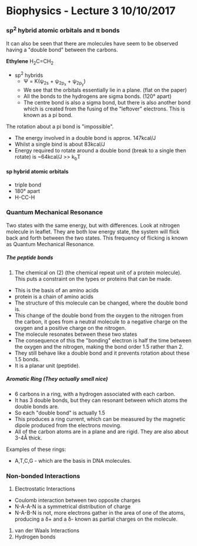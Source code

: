 # Biophysics - Lecture 3 10/10/2017

### sp<sup>2</sup> hybrid atomic orbitals and &pi; bonds

It can also be seen that there are molecules have seem to be observed having a "double bond" between the carbons.

**Ethylene** H<sub>2</sub>C=CH<sub>2</sb>

- sp<sup>2</sup> hybrids
  - &Psi; = K(&psi;<sub>2s</sub> + &psi;<sub>2p<sub>x</sub></sub> + &psi;<sub>2p<sub>y</sub></sub>)
  - We see that the orbitals essentially lie in a plane. (flat on the paper)
  - All the bonds to the hydrogens are sigma bonds. (120&deg; apart)
  - The centre bond is also a sigma bond, but there is also another bond which is created from the fusing of the "leftover" electrons. This is known as a pi bond.

The rotation about a pi bond is "impossible".
 - The energy involved in a double bond is approx. 147kcal/J
 - Whilst a single bind is about 83kcal/J
 - Energy required to rotate around a double bond (break to a single then rotate) is ~64kcal/J >> k<sub>b</sub>T

#### sp hybrid atomic orbitals

- triple bond
- 180&deg; apart
- H-C<triple line>C-H

### Quantum Mechanical Resonance

Two states with the same energy, but with differences. Look at nitrogen molecule in leaflet. They are both low energy state, the system will flick back and forth between the two states. This frequency of flicking is known as Quantum Mechanical Resonance.

##### The peptide bonds

1. The chemical on (2) (the chemical repeat unit of a protein molecule). This puts a constraint on the types or proteins that can be made.
  - This is the basis of an amino acids
  - protein is a chain of amino acids
  - The structure of this molecule can be changed, where the double bond is.
  - This change of the double bond from the oxygen to the nitrogen from the carbon, it goes from a neutral molecule to a negative charge on the oxygen and a positive charge on the nitrogen.
  - The molecule resonates between these two states
  - The consequence of this the "bonding" electron is half the time between the oxygen and the nitrogen, making the bond order 1.5 rather than 2.
  - They still behave like a double bond and it prevents rotation about these 1.5 bonds.
  - It is a planar unit (peptide).

##### Aromatic Ring (They actually smell nice)

- 6 carbons in a ring, with a hydrogen associated with each carbon.
- It has 3 double bonds, but they can resonant between which atoms the double bonds are.
- So each "double bond" is actually 1.5
- This produces a ring current, which can be measured by the magnetic dipole produced from the electrons moving.
- All of the carbon atoms are in a plane and are rigid. They are also about 3-4&#8491; thick.

Examples of these rings:
- A,T,C,G - which are the basis in DNA molecules.

### Non-bonded Interactions

1. Electrostatic Interactions
  - Coulomb interaction between two opposite charges
  - N-A-A-N is a symmetrical distribution of charge
  - N-A-B-N is not, more electrons gather in the area of one of the atoms, producing a &delta;+ and a &delta;- known as partial charges on the molecule.
1. van der Waals Interactions
1. Hydrogen bonds

